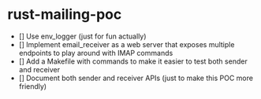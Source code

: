 # rust-mailing-poc

- [] Use env_logger (just for fun actually)
- [] Implement email_receiver as a web server that exposes multiple endpoints to play around with IMAP commands
- [] Add a Makefile with commands to make it easier to test both sender and receiver
- [] Document both sender and receiver APIs (just to make this POC more friendly)

